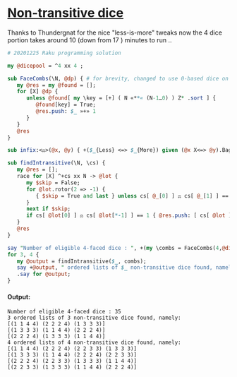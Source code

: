 [1]: https://rosettacode.org/wiki/Non-transitive_dice

# [Non-transitive dice][1]

Thanks to Thundergnat for the nice "less-is-more" tweaks now the 4 dice portion takes around 10 (down from 17 ) minutes to run ..

```perl
# 20201225 Raku programming solution

my @dicepool = ^4 xx 4 ;

sub FaceCombs(\N, @dp) { # for brevity, changed to use 0-based dice on input
   my @res = my @found = [];
   for [X] @dp {
      unless @found[ my \key = [+] ( N «**« (N-1…0) ) Z* .sort ] {
         @found[key] = True;
         @res.push: $_ »+» 1
      }
   }
   @res
}

sub infix:<⚖️>(@x, @y) { +($_{Less} <=> $_{More}) given (@x X<=> @y).Bag }

sub findIntransitive(\N, \cs) {
   my @res = [];
   race for [X] ^+cs xx N -> @lot {
      my $skip = False;
      for @lot.rotor(2 => -1) {
         { $skip = True and last } unless cs[ @_[0] ] ⚖️ cs[ @_[1] ] == -1
      }
      next if $skip;
      if cs[ @lot[0] ] ⚖️ cs[ @lot[*-1] ] == 1 { @res.push: [ cs[ @lot ] ] }
   }
   @res
}

say "Number of eligible 4-faced dice : ", +(my \combs = FaceCombs(4,@dicepool));
for 3, 4 {
   my @output = findIntransitive($_, combs);
   say +@output, " ordered lists of $_ non-transitive dice found, namely:";
   .say for @output;
}
```

#### Output:
```
Number of eligible 4-faced dice : 35
3 ordered lists of 3 non-transitive dice found, namely:
[(1 1 4 4) (2 2 2 4) (1 3 3 3)]
[(1 3 3 3) (1 1 4 4) (2 2 2 4)]
[(2 2 2 4) (1 3 3 3) (1 1 4 4)]
4 ordered lists of 4 non-transitive dice found, namely:
[(1 1 4 4) (2 2 2 4) (2 2 3 3) (1 3 3 3)]
[(1 3 3 3) (1 1 4 4) (2 2 2 4) (2 2 3 3)]
[(2 2 2 4) (2 2 3 3) (1 3 3 3) (1 1 4 4)]
[(2 2 3 3) (1 3 3 3) (1 1 4 4) (2 2 2 4)]
```
